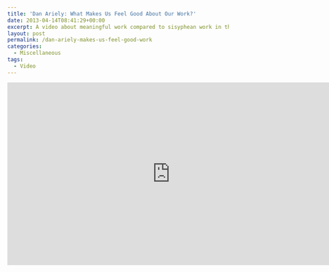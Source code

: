 ```yaml
---
title: 'Dan Ariely: What Makes Us Feel Good About Our Work?'
date: 2013-04-14T08:41:29+00:00
excerpt: A video about meaningful work compared to sisyphean work in the workplace.
layout: post
permalink: /dan-ariely-makes-us-feel-good-work
categories:
  - Miscellaneous
tags:
  - Video
---
```

<iframe src="https://www.youtube-nocookie.com/embed/5aH2Ppjpcho?rel=0" width="740" height="416" frameborder="0" allowfullscreen="allowfullscreen" sandbox></iframe>
